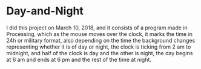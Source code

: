 # Day-and-Night
I did this project on March 10, 2018, and it consists of a program made in Processing, which as the mouse moves over the clock, it marks the time in 24h or military format, also depending on the time the background changes representing whether it is of day or night, the clock is ticking from 2 am to midnight, and half of the clock is day and the other is night, the day begins at 6 am and ends at 6 pm and the rest of the time at night.
